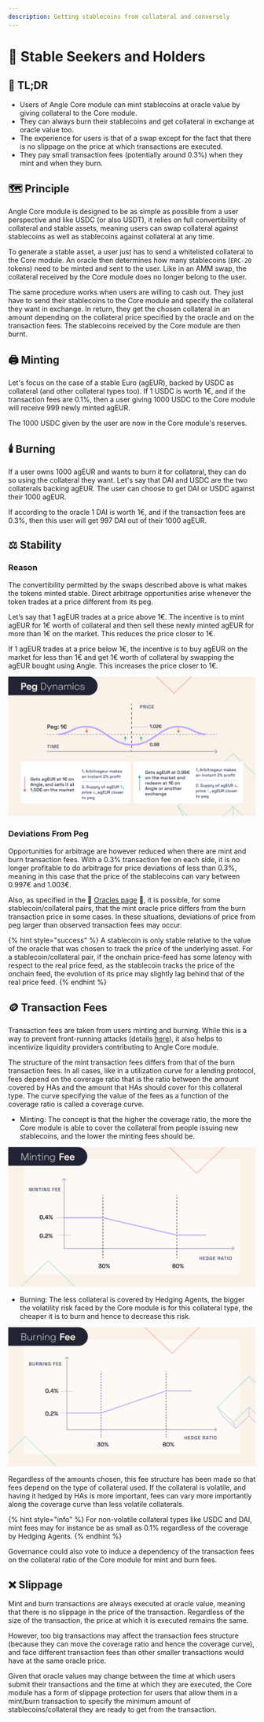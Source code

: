 ```yaml
---
description: Getting stablecoins from collateral and conversely
---
```


# 💱 Stable Seekers and Holders

## 🔎 TL;DR

- Users of Angle Core module can mint stablecoins at oracle value by giving collateral to the Core module.
- They can always burn their stablecoins and get collateral in exchange at oracle value too.
- The experience for users is that of a swap except for the fact that there is no slippage on the price at which transactions are executed.
- They pay small transaction fees (potentially around 0.3%) when they mint and when they burn.

## 🗺️ Principle

Angle Core module is designed to be as simple as possible from a user perspective and like USDC (or also USDT), it relies on full convertibility of collateral and stable assets, meaning users can swap collateral against stablecoins as well as stablecoins against collateral at any time.

To generate a stable asset, a user just has to send a whitelisted collateral to the Core module. An oracle then determines how many stablecoins (`ERC-20` tokens) need to be minted and sent to the user. Like in an AMM swap, the collateral received by the Core module does no longer belong to the user.

The same procedure works when users are willing to cash out. They just have to send their stablecoins to the Core module and specify the collateral they want in exchange. In return, they get the chosen collateral in an amount depending on the collateral price specified by the oracle and on the transaction fees. The stablecoins received by the Core module are then burnt.

## 🖨️ Minting

Let's focus on the case of a stable Euro (agEUR), backed by USDC as collateral (and other collateral types too). If 1 USDC is worth 1€, and if the transaction fees are 0.1%, then a user giving 1000 USDC to the Core module will receive 999 newly minted agEUR.

The 1000 USDC given by the user are now in the Core module's reserves.

## 🕯️ Burning

If a user owns 1000 agEUR and wants to burn it for collateral, they can do so using the collateral they want. Let's say that DAI and USDC are the two collaterals backing agEUR. The user can choose to get DAI or USDC against their 1000 agEUR.

If according to the oracle 1 DAI is worth 1€, and if the transaction fees are 0.3%, then this user will get 997 DAI out of their 1000 agEUR.

## ⚖️ Stability

### Reason

The convertibility permitted by the swaps described above is what makes the tokens minted stable. Direct arbitrage opportunities arise whenever the token trades at a price different from its peg.

Let’s say that 1 agEUR trades at a price above 1€. The incentive is to mint agEUR for 1€ worth of collateral and then sell these newly minted agEUR for more than 1€ on the market. This reduces the price closer to 1€.

If 1 agEUR trades at a price below 1€, the incentive is to buy agEUR on the market for less than 1€ and get 1€ worth of collateral by swapping the agEUR bought using Angle. This increases the price closer to 1€.

![Angle Peg Dynamics](../../../.gitbook/assets/peg-dynamics.jpg)

### Deviations From Peg

Opportunities for arbitrage are however reduced when there are mint and burn transaction fees. With a 0.3% transaction fee on each side, it is no longer profitable to do arbitrage for price deviations of less than 0.3%, meaning in this case that the price of the stablecoins can vary between 0.997€ and 1.003€.

Also, as specified in the 🔱 [Oracles page](../other-aspects/oracles.md) 🔱, it is possible, for some stablecoin/collateral pairs, that the mint oracle price differs from the burn transaction price in some cases. In these situations, deviations of price from peg larger than observed transaction fees may occur.

{% hint style="success" %}
A stablecoin is only stable relative to the value of the oracle that was chosen to track the price of the underlying asset. For a stablecoin/collateral pair, if the onchain price-feed has some latency with respect to the real price feed, as the stablecoin tracks the price of the onchain feed, the evolution of its price may slightly lag behind that of the real price feed.
{% endhint %}

## 🪙 Transaction Fees

Transaction fees are taken from users minting and burning. While this is a way to prevent front-running attacks (details [here](https://blog.angle.money/angle-research-series-part-2-fees-and-front-running-resistance-for-users-393e0ae14b20)), it also helps to incentivize liquidity providers contributing to Angle Core module.

The structure of the mint transaction fees differs from that of the burn transaction fees. In all cases, like in a utilization curve for a lending protocol, fees depend on the coverage ratio that is the ratio between the amount covered by HAs and the amount that HAs should cover for this collateral type. The curve specifying the value of the fees as a function of the coverage ratio is called a coverage curve.

- Minting: The concept is that the higher the coverage ratio, the more the Core module is able to cover the collateral from people issuing new stablecoins, and the lower the minting fees should be.

![Minting Fee for Users](../../../.gitbook/assets/Minting_fee.jpg)

- Burning: The less collateral is covered by Hedging Agents, the bigger the volatility risk faced by the Core module is for this collateral type, the cheaper it is to burn and hence to decrease this risk.

![Burning Fee for Users](../../../.gitbook/assets/burning-fee.jpg)

Regardless of the amounts chosen, this fee structure has been made so that fees depend on the type of collateral used. If the collateral is volatile, and having it hedged by HAs is more important, fees can vary more importantly along the coverage curve than less volatile collaterals.

{% hint style="info" %}
For non-volatile collateral types like USDC and DAI, mint fees may for instance be as small as 0.1% regardless of the coverage by Hedging Agents.
{% endhint %}

Governance could also vote to induce a dependency of the transaction fees on the collateral ratio of the Core module for mint and burn fees.

## ❌ Slippage

Mint and burn transactions are always executed at oracle value, meaning that there is no slippage in the price of the transaction. Regardless of the size of the transaction, the price at which it is executed remains the same.

However, too big transactions may affect the transaction fees structure (because they can move the coverage ratio and hence the coverage curve), and face different transaction fees than other smaller transactions would have at the same oracle price.

Given that oracle values may change between the time at which users submit their transactions and the time at which they are executed, the Core module has a form of slippage protection for users that allow them in a mint/burn transaction to specify the minimum amount of stablecoins/collateral they are ready to get from the transaction.

